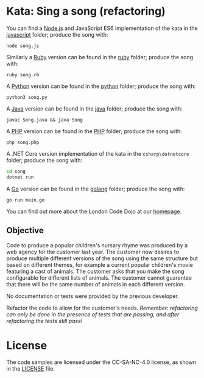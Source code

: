 # Kata: Sing a song (refactoring)

You can find a [Node.js](https://nodejs.org/en/) and JavaScript ES6 implementation of the kata in the [javascript](javascript) folder; produce the song with:

	node song.js

Similarly a [Ruby](https://www.ruby-lang.org/en/) version can be found in the [ruby](ruby) folder; produce the song with:

	ruby song.rb

A [Python](https://www.python.org/) version can be found in the [python](python) folder; produce the song with:

	python3 song.py

A [Java](https://www.java.com/) version can be found in the [java](java) folder; produce the song with:

	javac Song.java && java Song
	
A [PHP](https://php.net/) version can be found in the [PHP](PHP) folder; produce the song with:

	php song.php

A .NET Core version implementation of the kata in the `csharp\dotnetcore` folder; produce the song with:

```bash
cd song
dotnet run
```	

A [Go](https://golang.org/) version can be found in the [golang](golang) folder; produce the song with:

	go run main.go


You can find out more about the London Code Dojo at our [homepage](http://www.meetup.com/London-Code-Dojo/).

## Objective

Code to produce a popular children's nursary rhyme was produced by a web agency for the customer last year. The customer now desires to produce multiple different versions of the song using the same structure but based on different themes, for example a current popular children's movie featuring a cast of animals. The customer asks that you make the song configurable for different lists of animals. The customer cannot guarentee that there will be the same number of animals in each different version.

No documentation or tests were provided by the previous developer.

Refactor the code to allow for the customer's needs. 
_Remember: refactoring can only be done in the presence of tests that are passing, and after refactoring the tests still pass!_

# License
The code samples are licensed under the CC-SA-NC-4.0 license, as shown in the [LICENSE](/LICENSE) file.

